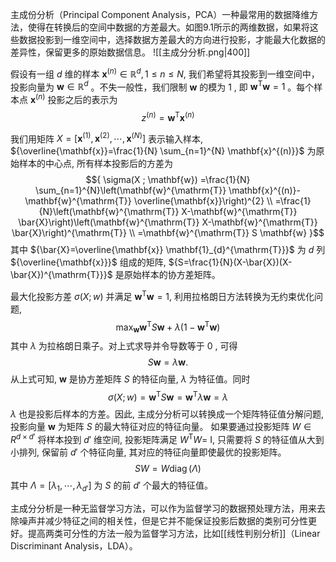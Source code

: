主成份分析（Principal Component Analysis，PCA）一种最常用的数据降维方法，使得在转换后的空间中数据的方差最大。如图9.1所示的两维数据，如果将这些数据投影到一维空间中，选择数据方差最大的方向进行投影，才能最大化数据的差异性，保留更多的原始数据信息。
![[主成分分析.png|400]]

假设有一组 ${d}$ 维的样本 ${\mathbf{x}^{(n)} \in \mathbb{R}^{d}, 1 \leq n \leq N}$, 我们希望将其投影到一维空间中，投影向量为 ${\mathbf{w} \in \mathbb{R}^{d}}$ 。不失一般性，我们限制 ${\mathbf{w}}$ 的模为 1 , 即 ${\mathbf{w}^{\mathrm{T}} \mathbf{w}=1}$ 。每个样本点 ${\mathbf{x}^{(n)}}$ 投影之后的表示为
$${ z^{(n)}=\mathbf{w}^{\mathrm{T}} \mathbf{x}^{(n)} }$$

我们用矩阵 ${X=\left[\mathbf{x}^{(1)}, \mathbf{x}^{(2)}, \cdots, \mathbf{x}^{(N)}\right]}$ 表示输入样本, ${\overline{\mathbf{x}}=\frac{1}{N} \sum_{n=1}^{N} \mathbf{x}^{(n)}}$ 为原始样本的中心点, 所有样本投影后的方差为 
$${ \sigma(X ; \mathbf{w}) =\frac{1}{N} \sum_{n=1}^{N}\left(\mathbf{w}^{\mathrm{T}} \mathbf{x}^{(n)}-\mathbf{w}^{\mathrm{T}} \overline{\mathbf{x}}\right)^{2} \\ =\frac{1}{N}\left(\mathbf{w}^{\mathrm{T}} X-\mathbf{w}^{\mathrm{T}} \bar{X}\right)\left(\mathbf{w}^{\mathrm{T}} X-\mathbf{w}^{\mathrm{T}} \bar{X}\right)^{\mathrm{T}} \\ =\mathbf{w}^{\mathrm{T}} S \mathbf{w} }$$
其中 ${\bar{X}=\overline{\mathbf{x}} \mathbf{1}_{d}^{\mathrm{T}}}$ 为 ${d}$ 列 ${\overline{\mathbf{x}}}$ 组成的矩阵, ${S=\frac{1}{N}(X-\bar{X})(X-\bar{X})^{\mathrm{T}}}$ 是原始样本的协方差矩阵。 

最大化投影方差 ${\sigma(X ; w)}$ 并满足 ${\mathbf{w}^{\mathrm{T}} \mathbf{w}=1}$, 利用拉格朗日方法转换为无约束优化问题, 
$${ \max _{\mathbf{w}} \mathbf{w}^{\mathrm{T}} S \mathbf{w}+\lambda\left(1-\mathbf{w}^{\mathrm{T}} \mathbf{w}\right) }$$ 
其中 ${\lambda}$ 为拉格朗日乘子。对上式求导并令导数等于 0 , 可得
$${ S \mathbf{w}=\lambda \mathbf{w} . }$$
从上式可知, ${\mathbf{w}}$ 是协方差矩阵 ${S}$ 的特征向量, ${\lambda}$ 为特征值。同时 $${ \sigma(X ; w)=\mathbf{w}^{\mathrm{T}} S \mathbf{w}=\mathbf{w}^{\mathrm{T}} \lambda \mathbf{w}=\lambda }$$ ${\lambda}$ 也是投影后样本的方差。因此, 主成分分析可以转换成一个矩阵特征值分解问题, 投影向量 ${\mathbf{w}}$ 为矩阵 ${S}$ 的最大特征对应的特征向量。 
如果要通过投影矩阵 ${W \in R^{d \times d{\prime}}}$ 将样本投到 ${d{\prime}}$ 维空间, 投影矩阵满足 ${W^{\mathrm{T}} W=}$ I, 只需要将 ${S}$ 的特征值从大到小排列, 保留前 ${d{\prime}}$ 个特征向量, 其对应的特征向量即使最优的投影矩阵。 
$${ S W=W \operatorname{diag}(\Lambda) }$$
其中 ${\Lambda=\left[\lambda_{1}, \cdots, \lambda_{d{\prime}}\right]}$ 为 ${S}$ 的前 ${d{\prime}}$ 个最大的特征值。

主成分分析是一种无监督学习方法，可以作为监督学习的数据预处理方法，用来去除噪声并减少特征之间的相关性，但是它并不能保证投影后数据的类别可分性更好。提高两类可分性的方法一般为监督学习方法，比如[[线性判别分析]]（Linear Discriminant Analysis，LDA）。
